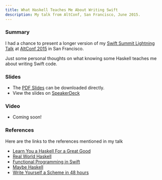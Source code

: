```yaml
---
title: What Haskell Teaches Me About Writing Swift
description: My talk from AltConf, San Francisco, June 2015.
---
```


### Summary

I had a chance to present a longer version of my
[Swift Summit Lightning Talk](http://abizern.org/talks/what-haskell-taught-me-about-swift/)
at [AltConf 2015](http://www.altconf.com) in San Francisco.

Just some personal thoughts on what knowing some Haskell teaches me about
writing Swift code.

### Slides

- The
  [PDF Slides](http://downloads.abizern.org/WhatHaskellTaughtMeAboutSwift.pdf)
  can be downloaded directly.
- View the slides on [SpeakerDeck](https://speakerdeck.com/abizern/what-haskell-teaches-me-about-writing-swift)

### Video

- Coming soon!


### References

Here are the links to the references mentioned in my talk

- [Learn You a Haskell For a Great Good](http://learnyouahaskell.com)
- [Real World Haskell](http://book.realworldhaskell.org)
- [Functional Programming in Swift](http://www.objc.io/books/fpinswift/)
- [Maybe Haskell](https://gumroad.com/l/maybe-haskell/)
- [Write Yourself a Scheme in 48 hours](https://en.wikibooks.org/wiki/Write_Yourself_a_Scheme_in_48_Hours)
